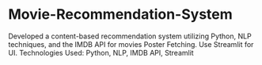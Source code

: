 # Movie-Recommendation-System
Developed a content-based recommendation system utilizing Python, NLP techniques, and the IMDB API for movies Poster Fetching. Use Streamlit for UI. Technologies Used: Python, NLP, IMDB API, Streamlit
